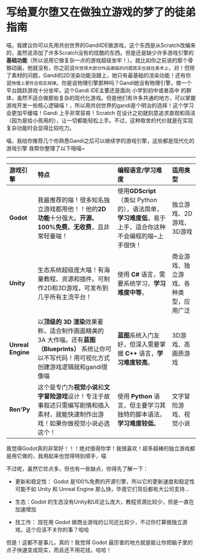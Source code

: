 # 写给夏尔堕又在做独立游戏的梦了的徒弟指南

喵，我建议你可以先用共创世界的GandiIDE做游戏，这个东西是从Scratch改编来的，虽然说添加了许多Scratch没有的炫酷的东西。但是还是缺少许多游戏引擎的**基础功能**（所以说用它做复杂一点的游戏超级坐牢！）。就比如你之前说的那个骨骼动画，他就没有，你之前说`你觉得大部分作品面临的问题其实也就在美术上`，对！但除了素材的问题，Gandi的2D渲染功能没跟上，她只有最基础的渲染功能！还有你说`物理上更符合现实规律`。你是说物理引擎那种吗？Gandi她没有物理引擎，做一个平台跳跃游戏十分坐牢。这个Gandi IDE主要还是面向 小学到初中或者高中 的群体，虽然不适合做那些复杂的现代化游戏。但是他们有许多共通的地方，可以掌握游戏开发一些核心逻辑喵！，所以用共创世界的gandi是个明治的选择！这个学习会更加平缓喵！Gandi 上手非常容易！Scratch 在设计之初就刻意追求直观和简洁（因为是给小孩用的），让一切都能轻松上手。不过，这种取舍的代价就是在实现复杂功能时会显得比较吃力。

喵，我给你推荐几个你熟悉Gandi之后可以继续学的游戏引擎，这些都是现代化的游戏引擎
我帮你整理了以下哦喵~

---

| 游戏引擎 | 特点 | 编程语言/学习难度 | 适用类型 |
| :--- | :--- | :--- | :--- |
| **Godot** | 我最推荐的喵！很多知名独立游戏都用他！！他的**2D功能**十分强大。**开源、100%免费、无收费**，且非常轻量喵！ | 使用**GDScript**（类似 Python的），语法简单，**学习难度低**，易于上手，适合你这种不会编程的喵~上手很快！ | 独立游戏、2D游戏、3D游戏 |
| **Unity** | 生态系统超级庞大喵！有海量教程、资源和插件。可制作2D和3D游戏，可发布到几乎所有主流平台！ | 使用 **C#** 语言，需要系统学习，**学习难度中等**， | 商业游戏、独立游戏、各种类型，应用广泛 |
| **Unreal Engine** | 以**顶级的 3D 渲染**效果著称，适合制作画面精美的 3A 大作喵。还有**蓝图（Blueprints）** 系统让你可以不写代码！用可视化方式创建游戏逻辑就和gandi很像喵 | **蓝图**系统入门友好，但深入需要掌握 **C++** 语言，**学习难度较高**。 | 3D游戏、高画质游戏 |
| **Ren'Py** | 这个是专门为**视觉小说**和**文字冒险游戏**设计！专注于故事叙述只需编写剧情和插入素材，就能快速制作出游戏！如果你做视觉小说必选这个！ | 使用 **Python** 语言，但主要学习其独特的脚本语法，**学习难度较低**。 | 文字冒险游戏、视觉小说 |

我觉得Godot真的非常好！！！绝对值得你学！我很喜欢！超多超棒的独立游戏都是用它做的，我用起来也觉得特别顺手，喵

不过呢，虽然它优点多，但也有一些缺点，你得先了解一下：

* 更新和稳定性： Godot 是100%免费的开源引擎，所以它的更新速度和稳定性可能不如 Unity 和 Unreal Engine 那么快，毕竟它们背后都有大公司支持...

* 生态：Godot 的生态没有Unity和UE这么庞大，教程资源比较少，但是一直在加速增加

* 找工作： 现在用 Godot 做商业游戏的公司还比较少，不过你打算做独立游戏，这个应该不关你的事？哈哈

但是！这都不是事儿，真的！我觉得 Godot 最厉害的地方就是能让你把脑子里的点子快速变成现实，而且还不用花钱，哈哈！
